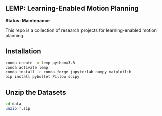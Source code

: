 LEMP: Learning-Enabled Motion Planning
-----------------------
**Status: Maintenance**

This repo is a collection of research projects for learning-enabled motion planning.

## Installation

```bash
conda create -n lemp python=3.8
conda activate lemp
conda install -c conda-forge jupyterlab numpy matplotlib
pip install pybullet Pillow scipy
```

## Unzip the Datasets
```bash
cd data
unzip *.zip
```